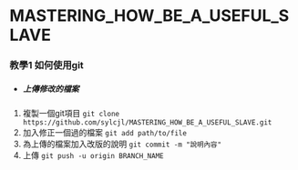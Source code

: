 # MASTERING_HOW_BE_A_USEFUL_SLAVE


### 教學1  如何使用git
 - ##### 上傳修改的檔案
 1. 複製一個git項目
    ```git clone https://github.com/sylcjl/MASTERING_HOW_BE_A_USEFUL_SLAVE.git```
 2. 加入修正一個過的檔案
    ```git add path/to/file```
 3. 為上傳的檔案加入改版的說明
    ```git commit -m "說明內容"```
 4. 上傳
    ```git push -u origin BRANCH_NAME```
